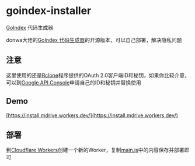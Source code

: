# goindex-installer
[GoIndex](https://github.com/donwa/goindex) 代码生成器

donwa大佬的[GoIndex 代码生成器](https://install.gd.workers.dev/)的开源版本，可以自己部署，解决隐私问题

## 注意
这里使用的还是[Rclone](https://github.com/rclone/rclone)程序提供的OAuth 2.0客户端ID和秘钥，如果你比较介意，可以到[Google API Console](https://console.developers.google.com)申请自己的ID和秘钥并替换使用

## Demo
[https://install.mdrive.workers.dev/](https://install.mdrive.workers.dev/)

## 部署
到[Cloudflare Workers](https://dash.cloudflare.com)创建一个新的Worker，复制[main.js](main.js)中的内容保存并部署即可
